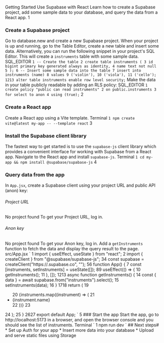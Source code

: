 Getting Started
Use Supabase with React
Learn how to create a Supabase project, add some sample data to your database, and query the data from a React app.
1
### Create a Supabase project
Go to database.new and create a new Supabase project.
When your project is up and running, go to the Table Editor, create a new table and insert some data.
Alternatively, you can run the following snippet in your project's SQL Editor. This will create a `instruments` table with some sample data.
SQL_EDITOR
`
1
-- Create the table
2
create table instruments (
3
 id bigint primary key generated always as identity,
4
 name text not null
5
);
6
-- Insert some sample data into the table
7
insert into instruments (name)
8
values
9
 ('violin'),
10
 ('viola'),
11
 ('cello');
1213
alter table instruments enable row level security;
`
Make the data in your table publicly readable by adding an RLS policy:
SQL_EDITOR
`
1
create policy "public can read instruments"
2
on public.instruments
3
for select to anon
4
using (true);
`
2
### Create a React app
Create a React app using a Vite template.
Terminal
`
1
npm create vite@latest my-app -- --template react
`
3
### Install the Supabase client library
The fastest way to get started is to use the `supabase-js` client library which provides a convenient interface for working with Supabase from a React app.
Navigate to the React app and install `supabase-js`.
Terminal
`
1
cd my-app && npm install @supabase/supabase-js
`
4
### Query data from the app
In `App.jsx`, create a Supabase client using your project URL and public API (anon) key:
###### Project URL
No project found
To get your Project URL, log in.
###### Anon key
No project found
To get your Anon key, log in.
Add a `getInstruments` function to fetch the data and display the query result to the page.
src/App.jsx
`
1
 import { useEffect, useState } from "react";
2
 import { createClient } from "@supabase/supabase-js";
34
 const supabase = createClient("https://<project>.supabase.co", "<your-anon-key>");
56
 function App() {
7
  const [instruments, setInstruments] = useState([]);
89
  useEffect(() => {
10
   getInstruments();
11
  }, []);
1213
  async function getInstruments() {
14
   const { data } = await supabase.from("instruments").select();
15
   setInstruments(data);
16
  }
1718
  return (
19
   <ul>
20
    {instruments.map((instrument) => (
21
     <li key={instrument.name}>{instrument.name}</li>
22
    ))}
23
   </ul>
24
  );
25
 }
2627
 export default App;
`
5
### Start the app
Start the app, go to http://localhost:5173 in a browser, and open the browser console and you should see the list of instruments.
Terminal
`
1
npm run dev
`
## Next steps#
  * Set up Auth for your app
  * Insert more data into your database
  * Upload and serve static files using Storage


